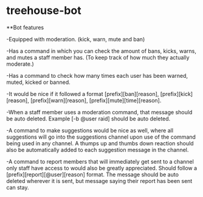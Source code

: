# treehouse-bot

**Bot features

-Equipped with moderation. (kick, warn, mute and ban)

-Has a command in which you can check the amount of bans, kicks, warns, and mutes a staff member has. (To keep track of how much they actually moderate.)

-Has a command to check how many times each user has been warned, muted, kicked or banned.

-It would be nice if it followed a format [prefix][ban][reason], [prefix][kick][reason], [prefix][warn][reason], [prefix][mute][time][reason].

-When a staff member uses a moderation command, that message should be auto deleted. Example [-b @user raid] should be auto deleted.

-A command to make suggestions would be nice as well, where all suggestions will go into the suggestions channel upon use of the command being used in any channel. A thumps up and thumbs down reaction should also be automatically added to each suggestion message in the channel.

-A command to report members that will immediately get sent to a channel only staff have access to would also be greatly appreciated. Should follow a [prefix][report][@user][reason] format. The message should be auto deleted wherever it is sent, but message saying their report has been sent can stay.
